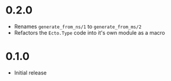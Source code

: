 # 0.2.0

- Renames `generate_from_ns/1` to `generate_from_ms/2`
- Refactors the `Ecto.Type` code into it's own module as a macro

# 0.1.0

- Initial release
